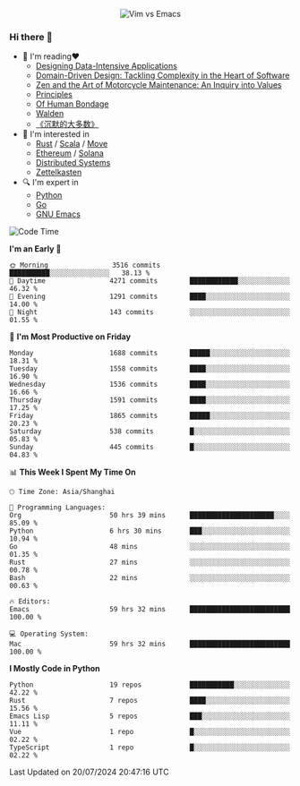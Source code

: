 <p align="center">
    <img src="https://gist.githubusercontent.com/coldnight/e696baffb094e71c96cb302118878eae/raw/40ea5053a6f66cc65f90f437e4173497da225958/banner.gif" alt="Vim vs Emacs" />
</p>

### Hi there 👋

- 📖 I'm reading❤️
    + [Designing Data-Intensive Applications](https://www.oreilly.com/library/view/designing-data-intensive-applications/9781491903063/)
    + [Domain-Driven Design: Tackling Complexity in the Heart of Software](https://www.dddcommunity.org/book/evans_2003/)
    + [Zen and the Art of Motorcycle Maintenance: An Inquiry into Values](https://en.wikipedia.org/wiki/Zen_and_the_Art_of_Motorcycle_Maintenance)
    + [Principles](https://www.principles.com/)
    + [Of Human Bondage](https://en.wikipedia.org/wiki/Of_Human_Bondage)
    + [Walden](https://en.wikipedia.org/wiki/Walden)
    + [《沉默的大多数》](https://en.wikipedia.org/wiki/Silent_majority)
- 🌱 I'm interested in
    + [Rust](https://www.rust-lang.org/) / [Scala](https://www.scala-lang.org/) / [Move](https://github.com/move-language/move/)
    + [Ethereum](https://ethereum.org/en/) / [Solana](https://solana.com/)
	+ [Distributed Systems](https://www.linuxzen.com/notes/topics/20200320174417_%E5%88%86%E5%B8%83%E5%BC%8F/)
	+ [Zettelkasten](https://www.linuxzen.com/notes/notes/20220120080920-slip_box/)
- 🔍 I'm expert in
    + [Python](https://www.python.org/)
    + [Go](https://go.dev/)
    + [GNU Emacs](https://www.gnu.org/software/emacs/)

<!--START_SECTION:waka-->
![Code Time](http://img.shields.io/badge/Code%20Time-3%2C032%20hrs%2025%20mins-blue)

**I'm an Early 🐤** 

```text
🌞 Morning                3516 commits        ██████████░░░░░░░░░░░░░░░   38.13 % 
🌆 Daytime                4271 commits        ████████████░░░░░░░░░░░░░   46.32 % 
🌃 Evening                1291 commits        ████░░░░░░░░░░░░░░░░░░░░░   14.00 % 
🌙 Night                  143 commits         ░░░░░░░░░░░░░░░░░░░░░░░░░   01.55 % 
```
📅 **I'm Most Productive on Friday** 

```text
Monday                   1688 commits        █████░░░░░░░░░░░░░░░░░░░░   18.31 % 
Tuesday                  1558 commits        ████░░░░░░░░░░░░░░░░░░░░░   16.90 % 
Wednesday                1536 commits        ████░░░░░░░░░░░░░░░░░░░░░   16.66 % 
Thursday                 1591 commits        ████░░░░░░░░░░░░░░░░░░░░░   17.25 % 
Friday                   1865 commits        █████░░░░░░░░░░░░░░░░░░░░   20.23 % 
Saturday                 538 commits         █░░░░░░░░░░░░░░░░░░░░░░░░   05.83 % 
Sunday                   445 commits         █░░░░░░░░░░░░░░░░░░░░░░░░   04.83 % 
```


📊 **This Week I Spent My Time On** 

```text
🕑︎ Time Zone: Asia/Shanghai

💬 Programming Languages: 
Org                      50 hrs 39 mins      █████████████████████░░░░   85.09 % 
Python                   6 hrs 30 mins       ███░░░░░░░░░░░░░░░░░░░░░░   10.94 % 
Go                       48 mins             ░░░░░░░░░░░░░░░░░░░░░░░░░   01.35 % 
Rust                     27 mins             ░░░░░░░░░░░░░░░░░░░░░░░░░   00.78 % 
Bash                     22 mins             ░░░░░░░░░░░░░░░░░░░░░░░░░   00.63 % 

🔥 Editors: 
Emacs                    59 hrs 32 mins      █████████████████████████   100.00 % 

💻 Operating System: 
Mac                      59 hrs 32 mins      █████████████████████████   100.00 % 
```

**I Mostly Code in Python** 

```text
Python                   19 repos            ███████████░░░░░░░░░░░░░░   42.22 % 
Rust                     7 repos             ████░░░░░░░░░░░░░░░░░░░░░   15.56 % 
Emacs Lisp               5 repos             ███░░░░░░░░░░░░░░░░░░░░░░   11.11 % 
Vue                      1 repo              █░░░░░░░░░░░░░░░░░░░░░░░░   02.22 % 
TypeScript               1 repo              █░░░░░░░░░░░░░░░░░░░░░░░░   02.22 % 
```




 Last Updated on 20/07/2024 20:47:16 UTC
<!--END_SECTION:waka-->
